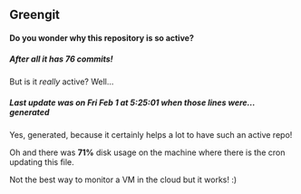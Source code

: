 ## Greengit

#### Do you wonder why this repository is so active?

##### After all it has 76 commits!

But is it *really* active? Well...

##### Last update was on Fri Feb 1 at 5:25:01 when those lines were... generated

Yes, generated, because it certainly helps a lot to have such an active repo!

Oh and there was **71%** disk usage on the machine
where there is the cron updating this file.

Not the best way to monitor a VM in the cloud but it works! :)
